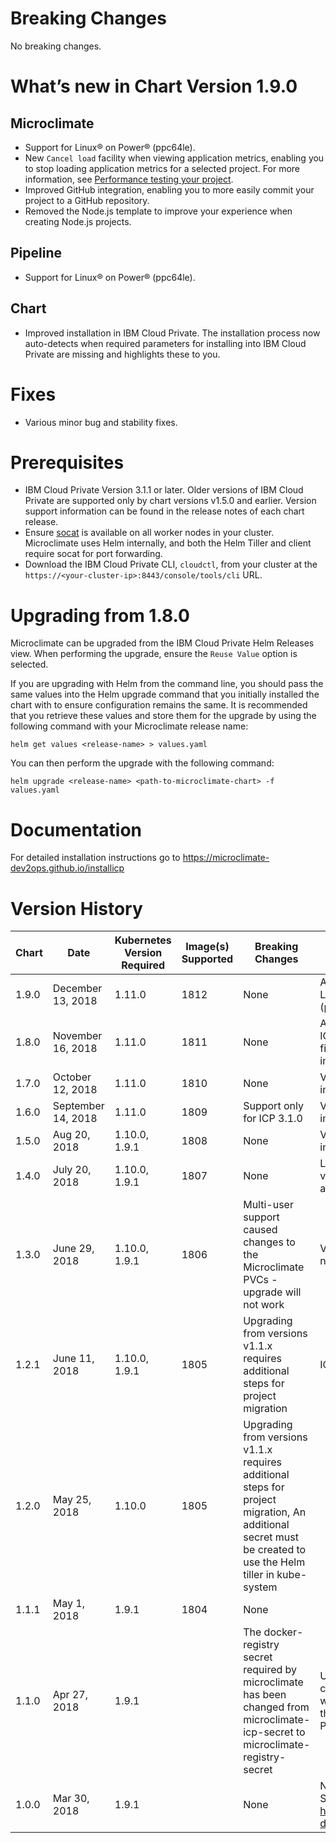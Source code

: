 # Breaking Changes
No breaking changes.

# What’s new in Chart Version 1.9.0


## Microclimate
* Support for Linux® on Power® (ppc64le).
* New `Cancel load` facility when viewing application metrics, enabling you to stop loading application metrics for a selected project. For more information, see [Performance testing your project](performancetesting).
* Improved GitHub integration, enabling you to more easily commit your project to a GitHub repository.
* Removed the Node.js template to improve your experience when creating Node.js projects.


## Pipeline
* Support for Linux® on Power® (ppc64le).


## Chart
* Improved installation in IBM Cloud Private. The installation process now auto-detects when required parameters for installing into IBM Cloud Private are missing and highlights these to you.


# Fixes
* Various minor bug and stability fixes.


# Prerequisites
- IBM Cloud Private Version 3.1.1 or later. Older versions of IBM Cloud Private are supported only by chart versions v1.5.0 and earlier. Version support information can be found in the release notes of each chart release.
- Ensure [socat](http://www.dest-unreach.org/socat/doc/README) is available on all worker nodes in your cluster. Microclimate uses Helm internally, and both the Helm Tiller and client require socat for port forwarding.
- Download the IBM Cloud Private CLI, `cloudctl`, from your cluster at the `https://<your-cluster-ip>:8443/console/tools/cli` URL.


# Upgrading from 1.8.0

Microclimate can be upgraded from the IBM Cloud Private Helm Releases view. When performing the upgrade, ensure the `Reuse Value` option is selected.

If you are upgrading with Helm from the command line, you should pass the same values into the Helm upgrade command that you initially installed the chart with to ensure configuration remains the same. It is recommended that you retrieve these values and store them for the upgrade by using the following command with your Microclimate release name:

`helm get values <release-name> > values.yaml`

You can then perform the upgrade with the following command:

`helm upgrade <release-name> <path-to-microclimate-chart> -f values.yaml`


# Documentation
For detailed installation instructions go to https://microclimate-dev2ops.github.io/installicp

# Version History

| Chart | Date | Kubernetes Version Required | Image(s) Supported | Breaking Changes | Details |
| ----- | ---- | ------------ | ------------------ | ---------------- | ------- |
| 1.9.0 | December 13, 2018 | 1.11.0  | 1812 | None | Added support for Linux® on Power® (ppc64le). |
| 1.8.0 | November 16, 2018 | 1.11.0  | 1811 | None | Added support for ICP 3.1.1. Various fixes and improvements |
| 1.7.0 | October 12, 2018 | 1.11.0  | 1810 | None | Various fixes and improvements |
| 1.6.0 | September 14, 2018 | 1.11.0  | 1809 | Support only for ICP 3.1.0 | Various fixes and improvements |
| 1.5.0 | Aug 20, 2018 | 1.10.0, 1.9.1 | 1808 | None | Various fixes and improvements |
| 1.4.0 | July 20, 2018 | 1.10.0, 1.9.1 | 1807 | None | Logout implemented, various small fixes and improvements |
| 1.3.0 | June 29, 2018 | 1.10.0, 1.9.1 | 1806 | Multi-user support caused changes to the Microclimate PVCs - upgrade will not work  | Various changes and new features |
| 1.2.1 | June 11, 2018 | 1.10.0, 1.9.1 | 1805 | Upgrading from versions v1.1.x requires additional steps for project migration | ICP 2.1.0.2 fixes |
| 1.2.0 | May 25, 2018 | 1.10.0 | 1805 | Upgrading from versions v1.1.x requires additional steps for project migration, An additional secret must be created to use the Helm tiller in kube-system |  |
| 1.1.1 | May 1, 2018 | 1.9.1 | 1804 | None |  |
| 1.1.0 | Apr 27, 2018 | 1.9.1 |  | The docker-registry secret required by microclimate has been changed from microclimate-icp-secret to microclimate-registry-secret |  UI updates, Users can authenticate with Jenkins using their IBM Cloud Private credentials |
| 1.0.0 | Mar 30, 2018|  1.9.1 |  | None  | New product release. See https://microclimate-dev2ops.github.io/ |
